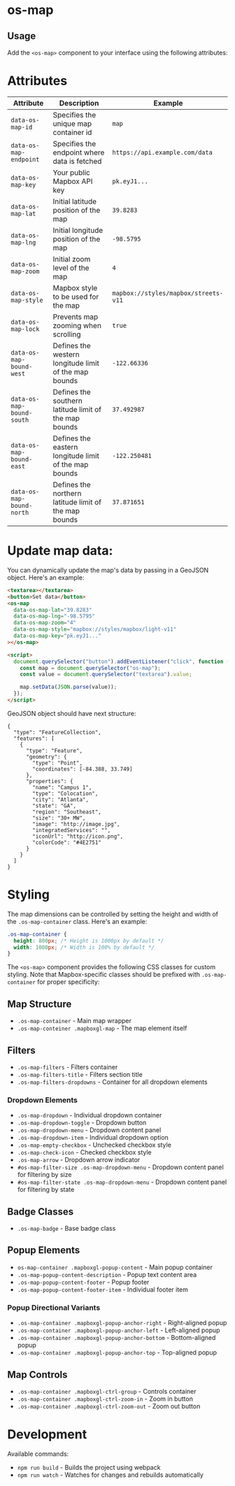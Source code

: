 # os-map

## Usage

Add the `<os-map>` component to your interface using the following attributes:

# Attributes

| Attribute                 | Description                                           | Example                              |
| ------------------------- | ----------------------------------------------------- | ------------------------------------ |
| `data-os-map-id`          | Specifies the unique map container id                 | `map`                                |
| `data-os-map-endpoint`    | Specifies the endpoint where data is fetched          | `https://api.example.com/data`       |
| `data-os-map-key`         | Your public Mapbox API key                            | `pk.eyJ1...`                         |
| `data-os-map-lat`         | Initial latitude position of the map                  | `39.8283`                            |
| `data-os-map-lng`         | Initial longitude position of the map                 | `-98.5795`                           |
| `data-os-map-zoom`        | Initial zoom level of the map                         | `4`                                  |
| `data-os-map-style`       | Mapbox style to be used for the map                   | `mapbox://styles/mapbox/streets-v11` |
| `data-os-map-lock`        | Prevents map zooming when scrolling                   | `true`                               |
| `data-os-map-bound-west`  | Defines the western longitude limit of the map bounds | `-122.66336`                         |
| `data-os-map-bound-south` | Defines the southern latitude limit of the map bounds | `37.492987`                          |
| `data-os-map-bound-east`  | Defines the eastern longitude limit of the map bounds | `-122.250481`                        |
| `data-os-map-bound-north` | Defines the northern latitude limit of the map bounds | `37.871651`                          |

# Update map data:

You can dynamically update the map's data by passing in a GeoJSON object. Here's an example:

```html
<textarea></textarea>
<button>Set data</button>
<os-map
  data-os-map-lat="39.8283"
  data-os-map-lng="-98.5795"
  data-os-map-zoom="4"
  data-os-map-style="mapbox://styles/mapbox/light-v11"
  data-os-map-key="pk.eyJ1..."
></os-map>

<script>
  document.querySelector("button").addEventListener("click", function () {
    const map = document.querySelector("os-map");
    const value = document.querySelector("textarea").value;

    map.setData(JSON.parse(value));
  });
</script>
```

GeoJSON object should have next structure:

```
{
  "type": "FeatureCollection",
  "features": [
    {
      "type": "Feature",
      "geometry": {
        "type": "Point",
        "coordinates": [-84.388, 33.749]
      },
      "properties": {
        "name": "Campus 1",
        "type": "Colocation",
        "city": "Atlanta",
        "state": "GA",
        "region": "Southeast",
        "size": "30+ MW",
        "image": "http://image.jpg",
        "integratedServices": "",
        "iconUrl": "http://icon.png",
        "colorCode": "#4E2751"
      }
    }
  ]
}
```

# Styling

The map dimensions can be controlled by setting the height and width of the `.os-map-container` class. Here's an example:

```css
.os-map-container {
  height: 800px; /* Height is 1000px by default */
  width: 1000px; /* Width is 100% by default */
}
```

The `<os-map>` component provides the following CSS classes for custom styling. Note that Mapbox-specific classes should be prefixed with `.os-map-container` for proper specificity:

## Map Structure

- `.os-map-container` - Main map wrapper
- `.os-map-conteiner .mapboxgl-map` - The map element itself

## Filters

- `.os-map-filters` - Filters container
- `.os-map-filters-title` - Filters section title
- `.os-map-filters-dropdowns` - Container for all dropdown elements

### Dropdown Elements

- `.os-map-dropdown` - Individual dropdown container
- `.os-map-dropdown-toggle` - Dropdown button
- `.os-map-dropdown-menu` - Dropdown content panel
- `.os-map-dropdown-item` - Individual dropdown option
- `.os-map-empty-checkbox` - Unchecked checkbox style
- `.os-map-check-icon` - Checked checkbox style
- `.os-map-arrow` - Dropdown arrow indicator
- `#os-map-filter-size .os-map-dropdown-menu` - Dropdown content panel for filtering by size
- `#os-map-filter-state .os-map-dropdown-menu` - Dropdown content panel for filtering by state

## Badge Classes

- `.os-map-badge` - Base badge class

## Popup Elements

- `os-map-container .mapboxgl-popup-content` - Main popup container
- `.os-map-popup-content-description` - Popup text content area
- `.os-map-popup-content-footer` - Popup footer
- `.os-map-popup-content-footer-item` - Individual footer item

### Popup Directional Variants

- `.os-map-container .mapboxgl-popup-anchor-right` - Right-aligned popup
- `.os-map-container .mapboxgl-popup-anchor-left` - Left-aligned popup
- `.os-map-container .mapboxgl-popup-anchor-bottom` - Bottom-aligned popup
- `.os-map-container .mapboxgl-popup-anchor-top` - Top-aligned popup

## Map Controls

- `.os-map-container .mapboxgl-ctrl-group` - Controls container
- `.os-map-container .mapboxgl-ctrl-zoom-in` - Zoom in button
- `.os-map-container .mapboxgl-ctrl-zoom-out` - Zoom out button

# Development

Available commands:

- `npm run build` - Builds the project using webpack
- `npm run watch` - Watches for changes and rebuilds automatically
